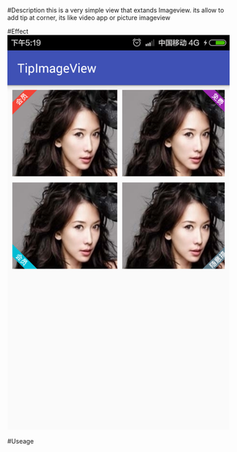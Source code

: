 #Description
this is a very simple view that extands Imageview.
its allow to add tip at corner, its like video app or picture imageview

#Effect
!["effect"](effect.png)

#Useage





